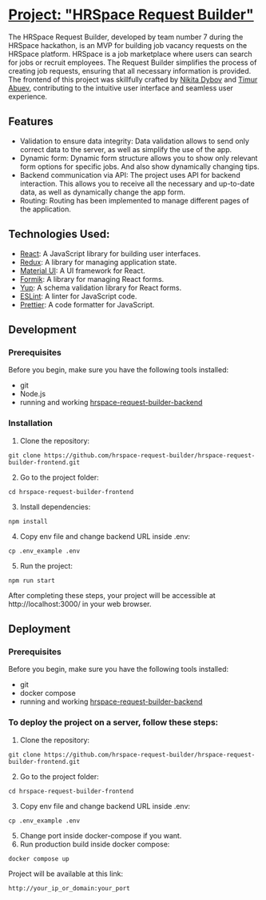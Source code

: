 # [Project: "HRSpace Request Builder"](http://185.221.162.231:81)

The HRSpace Request Builder, developed by team number 7 during the HRSpace hackathon, is an MVP for building job vacancy requests on the HRSpace platform. HRSpace is a job marketplace where users can search for jobs or recruit employees. The Request Builder simplifies the process of creating job requests, ensuring that all necessary information is provided. The frontend of this project was skillfully crafted by [Nikita Dybov](https://github.com/LedyBacer) and [Timur Abuev](https://github.com/TimAbuev), contributing to the intuitive user interface and seamless user experience.
## Features

- Validation to ensure data integrity: Data validation allows to send only correct data to the server, as well as simplify the use of the app.
- Dynamic form: Dynamic form structure allows you to show only relevant form options for specific jobs. And also show dynamically changing tips.
- Backend communication via API: The project uses API for backend interaction. This allows you to receive all the necessary and up-to-date data, as well as dynamically change the app form.
- Routing: Routing has been implemented to manage different pages of the application. 

## Technologies Used:

- [React](https://react.dev/): A JavaScript library for building user interfaces.
- [Redux](https://redux.js.org/): A library for managing application state.
- [Material UI](https://mui.com/material-ui/): A UI framework for React.
- [Formik](https://formik.org/): A library for managing React forms.
- [Yup](https://github.com/jquense/yup): A schema validation library for React forms.
- [ESLint](https://eslint.org/): A linter for JavaScript code.
- [Prettier](https://prettier.io/): A code formatter for JavaScript.

## Development

### Prerequisites

Before you begin, make sure you have the following tools installed:

- git
- Node.js
- running and working [hrspace-request-builder-backend](https://github.com/hrspace-request-builder/hrspace-request-builder-backend)

### Installation

1. Clone the repository:
```
git clone https://github.com/hrspace-request-builder/hrspace-request-builder-frontend.git
```
2. Go to the project folder:
```
cd hrspace-request-builder-frontend
```
3. Install dependencies:
```
npm install
```
4. Copy env file and change backend URL inside .env:
```
cp .env_example .env
```
5. Run the project:
```
npm run start
```

After completing these steps, your project will be accessible at http://localhost:3000/ in your web browser.

## Deployment

### Prerequisites

Before you begin, make sure you have the following tools installed:

- git
- docker compose
- running and working [hrspace-request-builder-backend](https://github.com/hrspace-request-builder/hrspace-request-builder-backend)

### To deploy the project on a server, follow these steps:

1. Clone the repository:
```
git clone https://github.com/hrspace-request-builder/hrspace-request-builder-frontend.git
```
2. Go to the project folder:
```
cd hrspace-request-builder-frontend
```
3. Copy env file and change backend URL inside .env:
```
cp .env_example .env
```
5. Change port inside docker-compose if you want.
6. Run production build inside docker compose:
```
docker compose up
```
Project will be available at this link: 
```
http://your_ip_or_domain:your_port
```